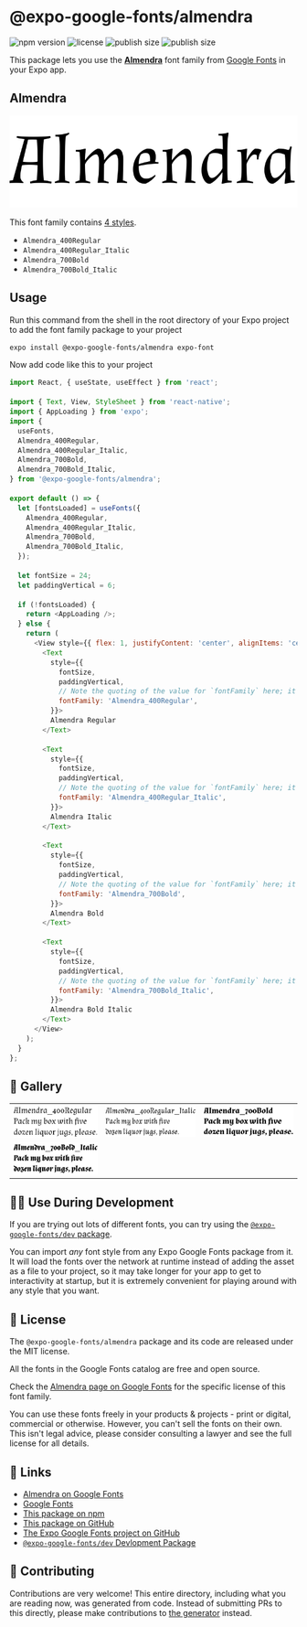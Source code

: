 # @expo-google-fonts/almendra

![npm version](https://flat.badgen.net/npm/v/@expo-google-fonts/almendra)
![license](https://flat.badgen.net/github/license/expo/google-fonts)
![publish size](https://flat.badgen.net/packagephobia/install/@expo-google-fonts/almendra)
![publish size](https://flat.badgen.net/packagephobia/publish/@expo-google-fonts/almendra)

This package lets you use the [**Almendra**](https://fonts.google.com/specimen/Almendra) font family from [Google Fonts](https://fonts.google.com/) in your Expo app.

## Almendra

![Almendra](./font-family.png)

This font family contains [4 styles](#-gallery).

- `Almendra_400Regular`
- `Almendra_400Regular_Italic`
- `Almendra_700Bold`
- `Almendra_700Bold_Italic`

## Usage

Run this command from the shell in the root directory of your Expo project to add the font family package to your project
```sh
expo install @expo-google-fonts/almendra expo-font
```

Now add code like this to your project
```js
import React, { useState, useEffect } from 'react';

import { Text, View, StyleSheet } from 'react-native';
import { AppLoading } from 'expo';
import {
  useFonts,
  Almendra_400Regular,
  Almendra_400Regular_Italic,
  Almendra_700Bold,
  Almendra_700Bold_Italic,
} from '@expo-google-fonts/almendra';

export default () => {
  let [fontsLoaded] = useFonts({
    Almendra_400Regular,
    Almendra_400Regular_Italic,
    Almendra_700Bold,
    Almendra_700Bold_Italic,
  });

  let fontSize = 24;
  let paddingVertical = 6;

  if (!fontsLoaded) {
    return <AppLoading />;
  } else {
    return (
      <View style={{ flex: 1, justifyContent: 'center', alignItems: 'center' }}>
        <Text
          style={{
            fontSize,
            paddingVertical,
            // Note the quoting of the value for `fontFamily` here; it expects a string!
            fontFamily: 'Almendra_400Regular',
          }}>
          Almendra Regular
        </Text>

        <Text
          style={{
            fontSize,
            paddingVertical,
            // Note the quoting of the value for `fontFamily` here; it expects a string!
            fontFamily: 'Almendra_400Regular_Italic',
          }}>
          Almendra Italic
        </Text>

        <Text
          style={{
            fontSize,
            paddingVertical,
            // Note the quoting of the value for `fontFamily` here; it expects a string!
            fontFamily: 'Almendra_700Bold',
          }}>
          Almendra Bold
        </Text>

        <Text
          style={{
            fontSize,
            paddingVertical,
            // Note the quoting of the value for `fontFamily` here; it expects a string!
            fontFamily: 'Almendra_700Bold_Italic',
          }}>
          Almendra Bold Italic
        </Text>
      </View>
    );
  }
};

```

## 🔡 Gallery


||||
|-|-|-|
|![Almendra_400Regular](./Almendra_400Regular.ttf.png)|![Almendra_400Regular_Italic](./Almendra_400Regular_Italic.ttf.png)|![Almendra_700Bold](./Almendra_700Bold.ttf.png)||
|![Almendra_700Bold_Italic](./Almendra_700Bold_Italic.ttf.png)||||


## 👩‍💻 Use During Development

If you are trying out lots of different fonts, you can try using the [`@expo-google-fonts/dev` package](https://github.com/expo/google-fonts/tree/master/font-packages/dev#readme).

You can import *any* font style from any Expo Google Fonts package from it. It will load the fonts
over the network at runtime instead of adding the asset as a file to your project, so it may take longer
for your app to get to interactivity at startup, but it is extremely convenient
for playing around with any style that you want.

## 📖 License

The `@expo-google-fonts/almendra` package and its code are released under the MIT license.

All the fonts in the Google Fonts catalog are free and open source.

Check the [Almendra page on Google Fonts](https://fonts.google.com/specimen/Almendra) for the specific license of this font family.

You can use these fonts freely in your products & projects - print or digital, commercial or otherwise. However, you can't sell the fonts on their own. This isn't legal advice, please consider consulting a lawyer and see the full license for all details.

## 🔗 Links

- [Almendra on Google Fonts](https://fonts.google.com/specimen/Almendra)
- [Google Fonts](https://fonts.google.com/)
- [This package on npm](https://www.npmjs.com/package/@expo-google-fonts/almendra)
- [This package on GitHub](https://github.com/expo/google-fonts/tree/master/font-packages/almendra)
- [The Expo Google Fonts project on GitHub](https://github.com/expo/google-fonts)
- [`@expo-google-fonts/dev` Devlopment Package](https://github.com/expo/google-fonts/tree/master/font-packages/dev)

## 🤝 Contributing

Contributions are very welcome! This entire directory, including what you are reading now, was generated from code. Instead of submitting PRs to this directly, please make contributions to [the generator](https://github.com/expo/google-fonts/tree/master/packages/generator) instead.
